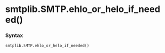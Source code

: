 # smtplib.SMTP.ehlo_or_helo_if_needed()

### Syntax

```python
smtplib.SMTP.ehlo_or_helo_if_needed()
```
